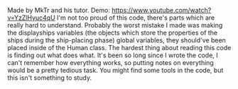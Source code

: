 Made by MkTr and his tutor.
Demo: https://www.youtube.com/watch?v=YzZlHyuc4qU
I'm not too proud of this code, there's parts which are really hard to understand. Probably the worst mistake I made was making the
displayships variables (the objects which store the properties of the ships during the ship-placing phase) global variables, they should've 
been placed inside of the Human class.
The hardest thing about reading this code is finding out what does what. It's been so long since I wrote the code, I can't remember how
everything works, so putting notes on everything would be a pretty tedious task.
You might find some tools in the code, but this isn't something to study.
